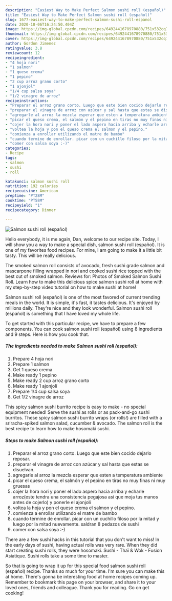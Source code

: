 ```yaml
---
description: "Easiest Way to Make Perfect Salmon sushi roll (español)"
title: "Easiest Way to Make Perfect Salmon sushi roll (español)"
slug: 1677-easiest-way-to-make-perfect-salmon-sushi-roll-espanol
date: 2020-10-06T16:24:50.404Z
image: https://img-global.cpcdn.com/recipes/6492441678970880/751x532cq70/salmon-sushi-roll-espanol-recipe-main-photo.jpg
thumbnail: https://img-global.cpcdn.com/recipes/6492441678970880/751x532cq70/salmon-sushi-roll-espanol-recipe-main-photo.jpg
cover: https://img-global.cpcdn.com/recipes/6492441678970880/751x532cq70/salmon-sushi-roll-espanol-recipe-main-photo.jpg
author: Gordon Jimenez
ratingvalue: 3.8
reviewcount: 12
recipeingredient:
- "4 hoja nori"
- "1 salmon"
- "1 queso crema"
- "1 pepino"
- "2 cup arroz grano corto"
- "1 ajonjol"
- "1/4 cup salsa soya"
- "1/2 vinagre de arroz"
recipeinstructions:
- "Preparar el arroz grano corto. Luego que este bien cocido dejarlo reposar."
- "preparar el vinagre de arroz con azúcar y sal hasta que estas se disuelvan."
- "agregarle al arroz la mezcla esperar que esten a temperatura ambiente"
- "picar el queso crema, el salmón y el pepino en tiras no muy finas ni muy gruesas"
- "cojer la hora nori y poner el lado aspero hacia arriba y echarle arroz(este tendra una consistencia pegajosa asi que moja tus manos antes de cojerlo) y ponerle el ajonjoli"
- "voltea la hoja y pon el queso crema el salmon y el pepino."
- "comienza a enrollar utilizando el matre de bambo"
- "cuando termine de enrollar. picar con un cuchillo filoso por la mitad y luego por la mitad nuevamente. saldran 8 pedazos de sushi"
- "comer con salsa soya :-)"
categories:
- Recipe
tags:
- salmon
- sushi
- roll

katakunci: salmon sushi roll 
nutrition: 192 calories
recipecuisine: American
preptime: "PT28M"
cooktime: "PT58M"
recipeyield: "1"
recipecategory: Dinner

---
```



![Salmon sushi roll (español)](https://img-global.cpcdn.com/recipes/6492441678970880/751x532cq70/salmon-sushi-roll-espanol-recipe-main-photo.jpg)

Hello everybody, it is me again, Dan, welcome to our recipe site. Today, I will show you a way to make a special dish, salmon sushi roll (español). It is one of my favorites food recipes. For mine, I am going to make it a little bit tasty. This will be really delicious.

The smoked salmon roll consists of avocado, fresh sushi grade salmon and mascarpone filling wrapped in nori and cooked sushi rice topped with the best cut of smoked salmon. Reviews for: Photos of Smoked Salmon Sushi Roll. Learn how to make this delicious spice salmon sushi roll at home with my step-by-step video tutorial on how to make sushi at home!

Salmon sushi roll (español) is one of the most favored of current trending meals in the world. It is simple, it's fast, it tastes delicious. It's enjoyed by millions daily. They're nice and they look wonderful. Salmon sushi roll (español) is something that I have loved my whole life.


To get started with this particular recipe, we have to prepare a few components. You can cook salmon sushi roll (español) using 8 ingredients and 9 steps. Here is how you cook that.

<!--inarticleads1-->

##### The ingredients needed to make Salmon sushi roll (español):

1. Prepare 4 hoja nori
1. Prepare 1 salmon
1. Get 1 queso crema
1. Make ready 1 pepino
1. Make ready 2 cup arroz grano corto
1. Make ready 1 ajonjolí
1. Prepare 1/4 cup salsa soya
1. Get 1/2 vinagre de arroz


This spicy salmon sushi burrito recipe is easy to make - no special equipment needed! Serve the sushi as rolls or as pack-and-go sushi burritos. These spicy salmon sushi burrito wraps (or rolls!) are filled with a sriracha-spiked salmon salad, cucumber &amp; avocado. The salmon roll is the best recipe to learn how to make hosomaki sushi. 

<!--inarticleads2-->

##### Steps to make Salmon sushi roll (español):

1. Preparar el arroz grano corto. Luego que este bien cocido dejarlo reposar.
1. preparar el vinagre de arroz con azúcar y sal hasta que estas se disuelvan.
1. agregarle al arroz la mezcla esperar que esten a temperatura ambiente
1. picar el queso crema, el salmón y el pepino en tiras no muy finas ni muy gruesas
1. cojer la hora nori y poner el lado aspero hacia arriba y echarle arroz(este tendra una consistencia pegajosa asi que moja tus manos antes de cojerlo) y ponerle el ajonjoli
1. voltea la hoja y pon el queso crema el salmon y el pepino.
1. comienza a enrollar utilizando el matre de bambo
1. cuando termine de enrollar. picar con un cuchillo filoso por la mitad y luego por la mitad nuevamente. saldran 8 pedazos de sushi
1. comer con salsa soya :-)


There are a few sushi hacks in this tutorial that you don&#39;t want to miss! In the early days of sushi, having actual rolls was very rare. When they did start creating sushi rolls, they were hosomaki. Sushi - Thaï &amp; Wok - Fusion Asiatique. Sushi rolls take a some time to master. 

So that is going to wrap it up for this special food salmon sushi roll (español) recipe. Thanks so much for your time. I'm sure you can make this at home. There's gonna be interesting food at home recipes coming up. Remember to bookmark this page on your browser, and share it to your loved ones, friends and colleague. Thank you for reading. Go on get cooking!
